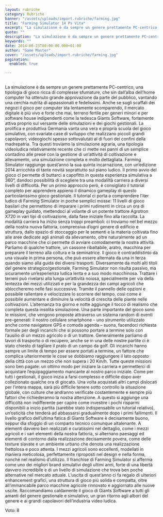 ```yaml
---
layout: rubriche
category: Rubriche
banner: "/assets/uploads/import.rubriche/farming.jpg"
title: "Farming Simulator 14 Ps Vita"
excerpt: "La simulazione è da sempre un genere prettamente PC-centrico, una tipologia di gioco ricca di complesse sfumature, che sin dall’alba dell’home computer ha ottenuto grande approvazione da parte del pubblico, vantando una cerchia nutrita di appassionati e fedelissimi. Anche se sugli scaffali dei negozi il gioco per computer sta lentamente scomparendo, il mercato digitale è [&hellip"
quote: ""
description: "La simulazione è da sempre un genere prettamente PC-centrico, una tipologia di gioco ricca di complesse sfumature, che sin dall’alba dell’home computer ha ottenuto grande approvazione da parte del pubblico, vantando una cerchia nutrita di appassionati e fedelissimi. Anche se sugli scaffali dei negozi il gioco per computer sta lentamente scomparendo, il mercato digitale è [&hellip"
keywords: ""
date: 2014-06-23T00:00:00.000+01:00
author: "Game Master"
cover: "/assets/uploads/import.rubriche/farming.jpg"
pagination:
  enabled: true

---
```


[](https://hotmc.com/wp-content/uploads/2014/06/farming.jpg)  
La simulazione è da sempre un genere prettamente PC-centrico, una tipologia di gioco ricca di complesse sfumature, che sin dall’alba dell’home computer ha ottenuto grande approvazione da parte del pubblico, vantando una cerchia nutrita di appassionati e fedelissimi. Anche se sugli scaffali dei negozi il gioco per computer sta lentamente scomparendo, il mercato digitale è più vivo e forte che mai, terreno fertile per generi minori e per software house indipendenti come la tedesca Giants Software, fortemente attiva proprio sul versante delle simulazioni e dei giochi gestionali. La prolifica e produttiva Germania vanta una vera e propria scuola del gioco simulativo, con svariate case di sviluppo che realizzano piccoli grandi capolavori; videogiochi spesso sottovalutati al di fuori dei confini della madrepatria. Tra questi troviamo la simulazione agraria, una tipologia videoludica relativamente recente che ci mette nei panni di un semplice contadino alle prese con la gestione di un’attività di coltivazione e allevamento, una simulazione completa e molto dettagliata. Farming Simulator raggiunge quest’anno la sua quinta incarnazione, con un’edizione 2014 arricchita di tante novità soprattutto sul piano ludico. Il primo avvio del gioco ci permette di buttarci a capofitto in questa esperienza simulativa a 360°, dandoci possibilità di scegliere tra una modaliltà carriera a diversi livelli di difficoltà. Per un primo approccio però, è consigliato il tutorial completo per apprendere appieno il dinamico gameplay di questo particolarissimo gioco gestionale. Il tutorial ci porta a comprendere l’iter ludico di Farming Simulator in poche semplici mosse: 11 livelli di gioco basilari che permettono di imparare i primi rudimenti in circa un ora di gameplay guidato, mettendoci al volante di un potente trattore Agrotron X720 in vari tipi di coltivazione, dalla fase iniziale fino alla raccolta. La modalità carriera ha inizio senza troppi preamboli: ci troviamo nel bel mezzo della nostra nuova fattoria, comprensiva d’ogni genere di edificio e struttura, dallo spazio di stoccaggio per le sementi e la materia coltivata fino alle aree dedicate agli animali da allevamento, oltre naturalmente ad un parco macchine che ci permette di avviare comodamente la nostra attività. Parliamo di qualche trattore, un cassone ribaltabile, aratro, macchina per preparare il terreno alla coltura e la seminatrice. Il gioco è contraddistinto da una visuale in prima persona, che può essere alternata da una in terza quando siamo alla guida dei diversi trasporti. Diversamente da molti alti titoli del genere strategico/gestionale, Farming Simulator non risulta passivo, ma sicuramente un’esperienza ludica lenta e a suo modo macchinosa. Trattare i terreni può rivelarsi alla lunga un’attività noiosa, specialmente per via della lentezza dei mezzi utilizzati e per la grandezza dei campi agricoli che sbloccheremo nelle fasi successive. Tramite il pannello delle opzioni e possibile rallentare e velocizzare lo scorrere del tempo, così come è possibile aumentare e diminuire la velocità di crescita delle piante nelle coltivazioni. L’alternanza tra giorno e notte aggiunge il tocco di realismo che completa questa insolita simulazione. Una parte importante del gioco sono le missioni, che vengono proposte attraverso un sistema random di eventi pre-generati: il nostro cellulare smartphone – uno strumento utilizzato anche come navigatore GPS e comoda agenda – suona, facendoci richiesta formale per degli incarichi che si possono portare a termine solo con l’ausilio di un mezzo agricolo o di un trattore. Generalmente parliamo di lavori di trasporto o di recupero, anche se in una delle nostre partite ci è stato chiesto di tagliare il prato di un campo da golf. Gli incarichi hanno sempre un limite di tempo per essere portati a termine, un fattore che complica ulteriormente le cose se dobbiamo raggiungere il lato opposto della città con un mezzo che non supera i 20 Km/h. Tutte queste missioni sono ben pagate: un ottimo modo per iniziare la carriera e permetterci di acquistare l’equipaggiamento mancante al nostro parco iniziale. Come per tutti i gestionali, il gioco inizia a farsi complesso e difficile dopo aver collezionato qualche ora di giocato. Una volta acquistati altri campi dislocati per l’intera mappa, sarà più difficile tenere sotto controllo la situazione globale, con culture che andranno verificate costantemente e sempre più fattori che richiederanno la nostra attenzione. A questo si aggiunge una difficoltà non indifferente per capire come investire i pochi risparmi disponibili a inizio partita (sarebbe stato indispensabile un tutorial relativo), un’osticità che tenderà ad abbassarsi gradualmente dopo i primi fallimenti. Il livello grafico dell’ultima fatica di Giants Software è decisamente buono, seppur dia sfoggio di un comparto tecnico comunque altalenante. A elementi davvero ben realizzati e curatissimi nel dettaglio, come i mezzi agricoli e i vari elementi della nostra fattoria, si alternano paesaggi ed elementi di contorno dalla realizzazione decisamente povera, come delle texture slavate e un ambiente urbano che denota una realizzazione frettolosa e poco attenta. I mezzi agricoli sono eccellenti, modellati in maniera meticolosa, perfettamente riproposti nel design e nella forma, nonché nel realismo d’utilizzo. Il franchise di Farming Simulator si afferma come uno dei migliori brand simulativi degli ultimi anni, forte di una libertà davvero incredibile e di un livello di simulazione che trova ben poche alternative nel mercato attuale. L’uscita di quest’anno ci fa regalo di ulteriori enhancement grafici, una struttura di gioco più solida e compatta, oltre all’immancabile parco macchine agricole rinnovato e aggiornato alle nuove uscite. Raccomandiamo caldamente il gioco di Giants Software a tutti gli amanti del genere gestionale e simulativo, un gran ritorno agli albori del genere e ai grandi capolavori dell’industria video ludica.

Voto: 8